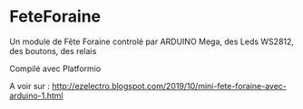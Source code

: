 # FeteForaine
Un module de Fête Foraine controlé par ARDUINO Mega, des Leds WS2812, des boutons, des relais

Compilé avec Platformio

A voir sur : http://ezelectro.blogspot.com/2019/10/mini-fete-foraine-avec-arduino-1.html
